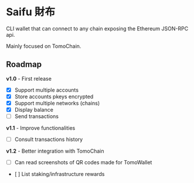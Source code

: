 # Saifu 財布

CLI wallet that can connect to any chain exposing the Ethereum JSON-RPC api.

Mainly focused on TomoChain.

## Roadmap

**v1.0** - First release
- [x] Support multiple accounts
- [x] Store accounts pkeys encrypted
- [x] Support multiple networks (chains)
- [x] Display balance
- [ ] Send transactions

**v1.1** - Improve functionalities
- [ ] Consult transactions history

**v1.2** - Better integration with TomoChain
- [ ] Can read screenshots of QR codes made for TomoWallet
- [ ] List staking/infrastructure rewards
